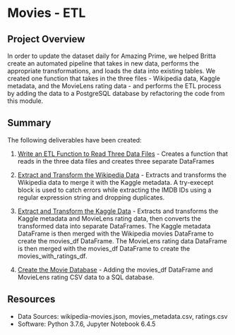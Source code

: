# Movies - ETL
## Project Overview
In order to update the dataset daily for Amazing Prime, we helped Britta create an automated pipeline that takes in new data, performs the appropriate transformations, and loads the data into existing tables. We created one function that takes in the three files - Wikipedia data, Kaggle metadata, and the MovieLens rating data - and performs the ETL process by adding the data to a PostgreSQL database by refactoring the code from this module. 

## Summary
The following deliverables have been created:

1. [Write an ETL Function to Read Three Data Files](ETL_function_test.ipynb) - Creates a function that reads in the three data files and creates three separate DataFrames

2. [Extract and Transform the Wikipedia Data](ETL_clean_wiki_movies.ipynb) - Extracts and transforms the Wikipedia data to merge it with the Kaggle metadata. A try-execept block is used to catch errors while extracting the IMDB IDs using a regular expression string and dropping duplicates.
    
3. [Extract and Transform the Kaggle Data](ETL_clean_kaggle_data.ipynb) - Extracts and transforms the Kaggle metadata and MovieLens rating data, then converts the transformed data into separate DataFrames. The Kaggle metadata DataFrame is then merged with the Wikipedia movies DataFrame to create the movies_df DataFrame. The MovieLens rating data DataFrame is then merged with the movies_df DataFrame to create the movies_with_ratings_df.

4. [Create the Movie Database](ETL_create_database.ipynb) - Adding the movies_df DataFrame and MovieLens rating CSV data to a SQL database.
 
## Resources
- Data Sources: wikipedia-movies.json, movies_metadata.csv, ratings.csv
- Software: Python 3.7.6, Jupyter Notebook 6.4.5